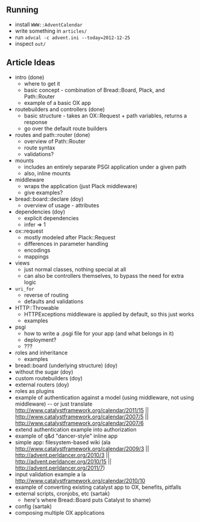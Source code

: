 ## Running

* install `WWW::AdventCalendar`
* write something in `articles/`
* run `advcal -c advent.ini --today=2012-12-25`
* inspect `out/`

## Article Ideas

* intro (done)
  * where to get it
  * basic concept - combination of Bread::Board, Plack, and Path::Router
  * example of a basic OX app
* routebuilders and controllers (done)
  * basic structure - takes an OX::Request + path variables, returns a response
  * go over the default route builders
* routes and path::router (done)
  * overview of Path::Router
  * route syntax
  * validations?
* mounts
  * includes an entirely separate PSGI application under a given path
  * also, inline mounts
* middleware
  * wraps the application (just Plack middleware)
  * give examples?
* bread::board::declare (doy)
  * overview of usage - attributes
* dependencies (doy)
  * explicit dependencies
  * infer => 1
* ox::request
  * mostly modeled after Plack::Request
  * differences in parameter handling
  * encodings
  * mappings
* views
  * just normal classes, nothing special at all
  * can also be controllers themselves, to bypass the need for extra logic
* `uri_for`
  * reverse of routing
  * defaults and validations
* HTTP::Throwable
  * HTTPExceptions middleware is applied by default, so this just works
  * examples
* psgi
  * how to write a .psgi file for your app (and what belongs in it)
  * deployment?
  * ???
* roles and inheritance
  * examples
* bread::board (underlying structure) (doy)
* without the sugar (doy)
* custom routebuilders (doy)
* external routers (doy)
* roles as plugins
* example of authentication against a model (using middleware, not using middleware) -- or just translate http://www.catalystframework.org/calendar/2011/15 || http://www.catalystframework.org/calendar/2007/5 || http://www.catalystframework.org/calendar/2007/6
* extend authentication example into authorization
* example of q&d "dancer-style" inline app
* simple app: filesystem-based wiki (ala http://www.catalystframework.org/calendar/2009/3 || http://advent.perldancer.org/2010/3 || http://advent.perldancer.org/2010/15 || http://advent.perldancer.org/2011/7)
* input validation example a la http://www.catalystframework.org/calendar/2010/10
* example of converting existing catalyst app to OX, benefits, pitfalls
* external scripts, cronjobs, etc (sartak)
  * here's where Bread::Board puts Catalyst to shame)
* config (sartak)
* composing multiple OX applications
